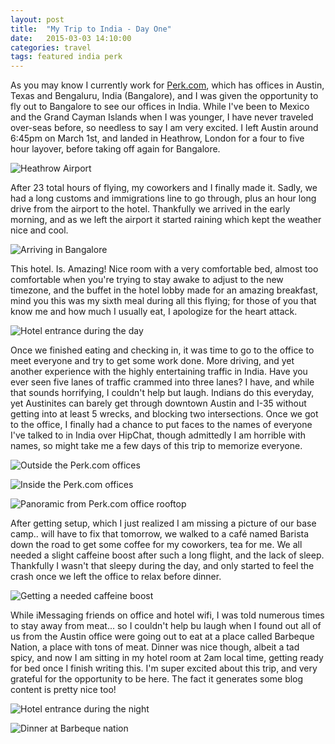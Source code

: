```yaml
---
layout: post
title:  "My Trip to India - Day One"
date:   2015-03-03 14:10:00
categories: travel
tags: featured india perk
---
```

As you may know I currently work for [Perk.com][perk], which has offices in Austin, Texas and Bengaluru, India (Bangalore), and I was given the opportunity to fly out to Bangalore to see our offices in India. While I've been to Mexico and the Grand Cayman Islands when I was younger, I have never traveled over-seas before, so needless to say I am very excited. I left Austin around 6:45pm on March 1st, and landed in Heathrow, London for a four to five hour layover, before taking off again for Bangalore. 

![Heathrow Airport](/assets/article_images/2015-03-03-my-trip-to-india-day-one/HeathrowAirport.jpg)

After 23 total hours of flying, my coworkers and I finally made it. Sadly, we had a long customs and immigrations line to go through, plus an hour long drive from the airport to the hotel. Thankfully we arrived in the early morning, and as we left the airport it started raining which kept the weather nice and cool. 

![Arriving in Bangalore](/assets/article_images/2015-03-03-my-trip-to-india-day-one/BangaloreArrival.jpg)

This hotel. Is. Amazing! Nice room with a very comfortable bed, almost too comfortable when you're trying to stay awake to adjust to the new timezone, and the buffet in the hotel lobby made for an amazing breakfast, mind you this was my sixth meal during all this flying; for those of you that know me and how much I usually eat, I apologize for the heart attack.

![Hotel entrance during the day](/assets/article_images/2015-03-03-my-trip-to-india-day-one/HotelEntranceDay.jpg)

Once we finished eating and checking in, it was time to go to the office to meet everyone and try to get some work done. More driving, and yet another experience with the highly entertaining traffic in India. Have you ever seen five lanes of traffic crammed into three lanes? I have, and while that sounds horrifying, I couldn't help but laugh. Indians do this everyday, yet Austinites can barely get through downtown Austin and I-35 without getting into at least 5 wrecks, and blocking two intersections. Once we got to the office, I finally had a chance to put faces to the names of everyone I've talked to in India over HipChat, though admittedly I am horrible with names, so might take me a few days of this trip to memorize everyone.

![Outside the Perk.com offices](/assets/article_images/2015-03-03-my-trip-to-india-day-one/PerkOffices.jpg)

![Inside the Perk.com offices](/assets/article_images/2015-03-03-my-trip-to-india-day-one/PerkOfficeInternal.jpg)

![Panoramic from Perk.com office rooftop](/assets/article_images/2015-03-03-my-trip-to-india-day-one/PerkOfficePanaramic.jpg)

After getting setup, which I just realized I am missing a picture of our base camp.. will have to fix that tomorrow, we walked to a café named Barista down the road to get some coffee for my coworkers, tea for me. We all needed a slight caffeine boost after such a long flight, and the lack of sleep. Thankfully I wasn't that sleepy during the day, and only started to feel the crash once we left the office to relax before dinner.

![Getting a needed caffeine boost](/assets/article_images/2015-03-03-my-trip-to-india-day-one/Barista.jpg)

While iMessaging friends on office and hotel wifi, I was told numerous times to stay away from meat... so I couldn't help bu laugh when I found out all of us from the Austin office were going out to eat at a place called Barbeque Nation, a place with tons of meat. Dinner was nice though, albeit a tad spicy, and now I am sitting in my hotel room at 2am local time, getting ready for bed once I finish writing this. I'm super excited about this trip, and very grateful for the opportunity to be here. The fact it generates some blog content is pretty nice too!

![Hotel entrance during the night](/assets/article_images/2015-03-03-my-trip-to-india-day-one/HotelEntranceNight.jpg)

![Dinner at Barbeque nation](/assets/article_images/2015-03-03-my-trip-to-india-day-one/BarbequeNation.jpg)

[perk]: http://perk.com